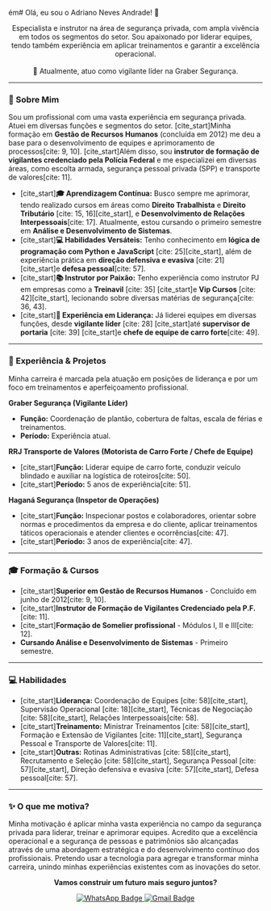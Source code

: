 ém# Olá, eu sou o Adriano Neves Andrade! 👋

<p align="center">
  Especialista e instrutor na área de segurança privada, com ampla vivência em todos os segmentos do setor. Sou apaixonado por liderar equipes, tendo também experiência em aplicar treinamentos e garantir a excelência operacional.
  <br><br>
  💼 Atualmente, atuo como vigilante líder na Graber Segurança.
</p>

---

### 🚀 Sobre Mim

Sou um profissional com uma vasta experiência em segurança privada. Atuei em diversas funções e segmentos do setor. [cite_start]Minha formação em **Gestão de Recursos Humanos** (concluída em 2012) me deu a base para o desenvolvimento de equipes e aprimoramento de processos[cite: 9, 10]. [cite_start]Além disso, sou **instrutor de formação de vigilantes credenciado pela Polícia Federal** e me especializei em diversas áreas, como escolta armada, segurança pessoal privada (SPP) e transporte de valores[cite: 11].

* [cite_start]**🎓 Aprendizagem Contínua:** Busco sempre me aprimorar, tendo realizado cursos em áreas como **Direito Trabalhista** e **Direito Tributário** [cite: 15, 16][cite_start], e **Desenvolvimento de Relações Interpessoais**[cite: 17]. Atualmente, estou cursando o primeiro semestre em **Análise e Desenvolvimento de Sistemas**.
* [cite_start]**💻 Habilidades Versáteis:** Tenho conhecimento em **lógica de programação com Python e JavaScript** [cite: 25][cite_start], além de experiência prática em **direção defensiva e evasiva** [cite: 21] [cite_start]e **defesa pessoal**[cite: 57].
* [cite_start]**📚 Instrutor por Paixão:** Tenho experiência como instrutor PJ em empresas como a **Treinavil** [cite: 35] [cite_start]e **Vip Cursos** [cite: 42][cite_start], lecionando sobre diversas matérias de segurança[cite: 36, 43].
* [cite_start]**💪 Experiência em Liderança:** Já liderei equipes em diversas funções, desde **vigilante líder** [cite: 28] [cite_start]até **supervisor de portaria** [cite: 39] [cite_start]e **chefe de equipe de carro forte**[cite: 49].

---

### 💼 Experiência & Projetos

Minha carreira é marcada pela atuação em posições de liderança e por um foco em treinamentos e aperfeiçoamento profissional.

**Graber Segurança (Vigilante Líder)**
* **Função:** Coordenação de plantão, cobertura de faltas, escala de férias e treinamentos.
* **Período:** Experiência atual.

**RRJ Transporte de Valores (Motorista de Carro Forte / Chefe de Equipe)**
* [cite_start]**Função:** Liderar equipe de carro forte, conduzir veículo blindado e auxiliar na logística de roteiros[cite: 50].
* [cite_start]**Período:** 5 anos de experiência[cite: 51].

**Haganá Segurança (Inspetor de Operações)**
* [cite_start]**Função:** Inspecionar postos e colaboradores, orientar sobre normas e procedimentos da empresa e do cliente, aplicar treinamentos táticos operacionais e atender clientes e ocorrências[cite: 47].
* [cite_start]**Período:** 3 anos de experiência[cite: 47].

---

### 🎓 Formação & Cursos

* [cite_start]**Superior em Gestão de Recursos Humanos** - Concluído em junho de 2012[cite: 9, 10].
* [cite_start]**Instrutor de Formação de Vigilantes Credenciado pela P.F.**[cite: 11].
* [cite_start]**Formação de Somelier profissional** - Módulos I, II e III[cite: 12].
* **Cursando Análise e Desenvolvimento de Sistemas** - Primeiro semestre.

---

### 💻 Habilidades

* [cite_start]**Liderança:** Coordenação de Equipes [cite: 58][cite_start], Supervisão Operacional [cite: 18][cite_start], Técnicas de Negociação [cite: 58][cite_start], Relações Interpessoais[cite: 58].
* [cite_start]**Treinamento:** Ministrar Treinamentos [cite: 58][cite_start], Formação e Extensão de Vigilantes [cite: 11][cite_start], Segurança Pessoal e Transporte de Valores[cite: 11].
* [cite_start]**Outras:** Rotinas Administrativas [cite: 58][cite_start], Recrutamento e Seleção [cite: 58][cite_start], Segurança Pessoal [cite: 57][cite_start], Direção defensiva e evasiva [cite: 57][cite_start], Defesa pessoal[cite: 57].

---

### ✨ O que me motiva?

Minha motivação é aplicar minha vasta experiência no campo da segurança privada para liderar, treinar e aprimorar equipes. Acredito que a excelência operacional e a segurança de pessoas e patrimônios são alcançadas através de uma abordagem estratégica e do desenvolvimento contínuo dos profissionais. Pretendo usar a tecnologia para agregar e transformar minha carreira, unindo minhas experiências existentes com as inovações do setor.

<p align="center">
  <strong>Vamos construir um futuro mais seguro juntos?</strong>
</p>

<p align="center">
  <a href="https://wa.me/5511984749363">
    <img src="https://img.shields.io/badge/WhatsApp-25D366?style=for-the-badge&logo=whatsapp&logoColor=white" alt="WhatsApp Badge"/>
  </a>
  <a href="mailto:drxmax1976@gmail.com">
    <img src="https://img.shields.io/badge/Gmail-D14836?style=for-the-badge&logo=gmail&logoColor=white" alt="Gmail Badge"/>
  </a>
</p>
